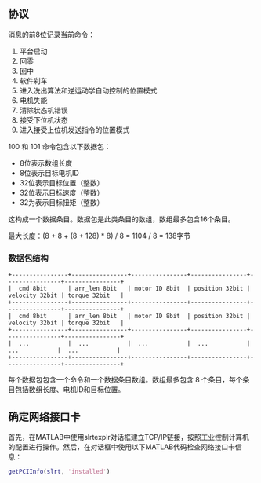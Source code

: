 ## 协议

消息的前8位记录当前命令：
1. 平台启动
2. 回零
3. 回中
4. 软件刹车
5. 进入洗出算法和逆运动学自动控制的位置模式
6. 电机失能
7. 清除状态机错误
100. 接受下位机状态
101. 进入接受上位机发送指令的位置模式

100 和 101 命令包含以下数据包：
- 8位表示数组长度
- 8位表示目标电机ID
- 32位表示目标位置（整数）
- 32位表示目标速度（整数）
- 32为表示目标扭矩（整数）

这构成一个数据条目。数据包是此类条目的数组，数组最多包含16个条目。

最大长度：(8 + 8 + (8 + 128) * 8) / 8 = 1104 / 8 = 138字节

### 数据包结构

```plaintext
+----------------+----------------+----------------+----------------+----------------+----------------+
|  cmd 8bit      | arr_len 8bit   | motor ID 8bit  | position 32bit | velocity 32bit | torque 32bit   |
+----------------+----------------+----------------+----------------+----------------+----------------+
|  cmd 8bit      | arr_len 8bit   | motor ID 8bit  | position 32bit | velocity 32bit | torque 32bit   |
+----------------+----------------+----------------+----------------+----------------+----------------+
|  ...           |  ...           |  ...           |  ...           |  ...           |  ...           |
+----------------+----------------+----------------+----------------+----------------+----------------+
```

每个数据包包含一个命令和一个数据条目数组。数组最多包含 8 个条目，每个条目包括数组长度、电机ID和目标位置。

## 确定网络接口卡

首先，在MATLAB中使用slrtexplr对话框建立TCP/IP链接，按照工业控制计算机的配置进行操作。然后，在对话框中使用以下MATLAB代码检查网络接口卡信息：
```matlab
getPCIInfo(slrt, 'installed')
```
